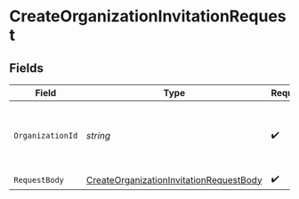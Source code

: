 # CreateOrganizationInvitationRequest


## Fields

| Field                                                                                                         | Type                                                                                                          | Required                                                                                                      | Description                                                                                                   | Example                                                                                                       |
| ------------------------------------------------------------------------------------------------------------- | ------------------------------------------------------------------------------------------------------------- | ------------------------------------------------------------------------------------------------------------- | ------------------------------------------------------------------------------------------------------------- | ------------------------------------------------------------------------------------------------------------- |
| `OrganizationId`                                                                                              | *string*                                                                                                      | :heavy_check_mark:                                                                                            | The ID of the organization for which to send the invitation                                                   | org_12345                                                                                                     |
| `RequestBody`                                                                                                 | [CreateOrganizationInvitationRequestBody](../../Models/Operations/CreateOrganizationInvitationRequestBody.md) | :heavy_check_mark:                                                                                            | N/A                                                                                                           |                                                                                                               |